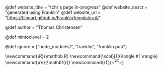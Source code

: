 <!--
Add here global page variables to use throughout your
website.
The website_* must be defined for the RSS to work
-->
@def website_title = "tchr's page in-progress"
@def website_descr = "generated using Franklin"
@def website_url   = "https://tlienart.github.io/FranklinTemplates.jl/"

@def author = "Thomas Christensen"

@def mintoclevel = 2

<!--
Add here files or directories that should be ignored by Franklin, otherwise
these files might be copied and, if markdown, processed by Franklin which
you might not want. Indicate directories by ending the name with a `/`.
-->
@def ignore = ["node_modules/", "franklin", "franklin.pub"]

<!--
Add here global latex commands to use throughout your
pages. It can be math commands but does not need to be.
For instance:
* \newcommand{\phrase}{This is a long phrase to copy.}
-->
\newcommand{\R}{\mathbb R}
\newcommand{\scal}[1]{\langle #1 \rangle}
\newcommand{\rv}{\mathbf{r}}
\newcommand{\T}{~~~<sup>2T</sup>~~~}